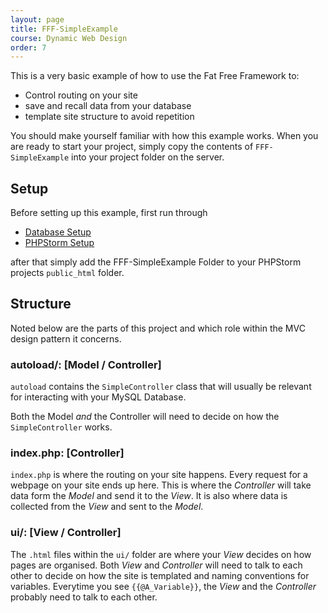```yaml
---
layout: page
title: FFF-SimpleExample
course: Dynamic Web Design
order: 7
---
```


This is a very basic example of how to use the Fat Free Framework to:

- Control routing on your site
- save and recall data from your database
- template site structure to avoid repetition

You should make yourself familiar with how this example works. When you are ready to start your project, simply copy the contents of `FFF-SimpleExample` into your
project folder on the server.

## Setup

Before setting up this example, first run through

- [Database Setup](./database-setup.html)
- [PHPStorm Setup](./phpstorm_sftp_setup.html)

after that simply add the FFF-SimpleExample Folder to your PHPStorm projects `public_html` folder.

## Structure

Noted below are the parts of this project and which role within the MVC design pattern it concerns.

### **autoload/**: [Model / Controller]

`autoload` contains the `SimpleController` class that will usually be relevant for interacting with your MySQL Database.

Both the Model _and_ the Controller will need to decide on how the `SimpleController` works.


### **index.php**: [Controller]

`index.php` is where the routing on your site happens. Every request for a webpage on your site ends up here.
This is where the _Controller_ will take data form the _Model_ and send it to the _View_. It is also where data is collected
from the _View_ and sent to the _Model_.

### **ui/**: [View / Controller]

The `.html` files within the `ui/` folder are where your _View_ decides on how pages are organised. Both _View_ and
_Controller_ will need to talk to each other to decide on how the site is templated and naming conventions for variables.
Everytime you see `{{@A_Variable}}`, the _View_ and the _Controller_ probably need to talk to each other.
